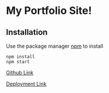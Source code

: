 # My Portfolio Site!

## Installation

Use the package manager [npm](https://npmjs.com) to install

```
npm install
npm start
```

[Github Link](https://github.com/kennykngo/react-portfolio)

[Deployment Link](https://kennyngo.herokuapp.com/)
